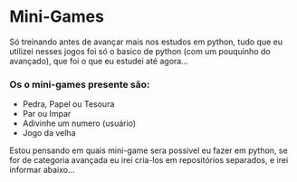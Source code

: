 # Mini-Games
 Só treinando antes de avançar mais nos estudos em python, tudo que eu utilizei nesses jogos foi só o basico de python (com um pouquinho do avançado), que foi o que eu estudei até agora...
 
 ### Os o mini-games presente são:
 
 * Pedra, Papel ou Tesoura
 * Par ou Impar
 * Adivinhe um numero (usuário)
 * Jogo da velha

Estou pensando em quais mini-game sera possivel eu fazer em python, se for de categoria avançada eu irei cria-los em repositórios separados, e irei informar abaixo...
